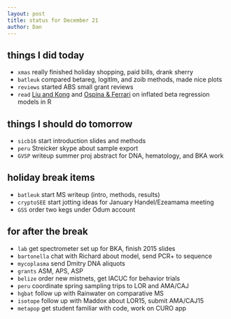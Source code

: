 ```yaml
---
layout: post
title: status for December 21
author: Dan
---
```


## things I did today

* `xmas` really finished holiday shopping, paid bills, drank sherry
* `batleuk` compared betareg, logitlm, and zoib methods, made nice plots
* `reviews` started ABS small grant reviews
* `read` [Liu and Kong](http://www3.nd.edu/~fliu2/Rjournal_zoib.pdf) and [Ospina & Ferrari](http://www.sciencedirect.com/science/article/pii/S0167947311003628) on inflated beta regression models in R 

## things I should do tomorrow
* `sicb16` start introduction slides and methods
* `peru` Streicker skype about sample export
* `GVSP` writeup summer proj abstract for DNA, hematology, and BKA work

## holiday break items 
* `batleuk` start MS writeup (intro, methods, results)
* `cryptoSEE` start jotting ideas for January Handel/Ezeamama meeting
* `GSS` order two kegs under Odum account

## for after the break
* `lab` get spectrometer set up for BKA, finish 2015 slides
* `bartonella` chat with Richard about model, send PCR+ to sequence
* `mycoplasma` send Dmitry DNA aliquots
* `grants` ASM, APS, ASP
* `belize` order new mistnets, get IACUC for behavior trials
* `peru` coordinate spring sampling trips to LOR and AMA/CAJ
* `hgbat` follow up with Rainwater on comparative MS
* `isotope` follow up with Maddox about LOR15, submit AMA/CAJ15
* `metapop` get student familiar with code, work on CURO app

<i class='fa fa-code' style='color:pink'> </i>
